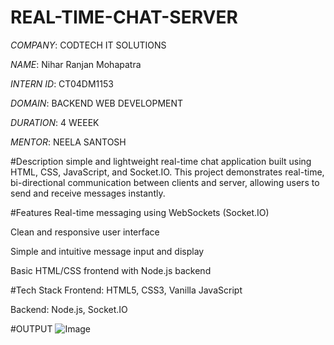 # REAL-TIME-CHAT-SERVER


*COMPANY*: CODTECH IT SOLUTIONS

*NAME*: Nihar Ranjan Mohapatra

*INTERN ID*: CT04DM1153

*DOMAIN*: BACKEND WEB DEVELOPMENT

*DURATION*: 4 WEEEK

*MENTOR*: NEELA SANTOSH

#Description
simple and lightweight real-time chat application built using HTML, CSS, JavaScript, and Socket.IO. This project demonstrates real-time, bi-directional communication between clients and server, allowing users to send and receive messages instantly.

#Features
Real-time messaging using WebSockets (Socket.IO)

Clean and responsive user interface

Simple and intuitive message input and display


Basic HTML/CSS frontend with Node.js backend 

#Tech Stack
Frontend: HTML5, CSS3, Vanilla JavaScript

Backend: Node.js,  Socket.IO




#OUTPUT
![Image](https://github.com/user-attachments/assets/adfab8a2-0004-40b8-81ff-31068f47fea9)
